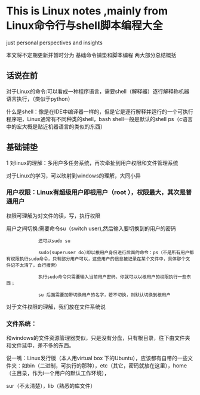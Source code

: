 # This is Linux notes ,mainly from Linux命令行与shell脚本编程大全 
just personal perspectives and insights

本文将不定期更新并暂时分为 基础命令铺垫和脚本编程 两大部分总结概括
##  话说在前
对于Linux的命令:可以看成一种程序语言，需要shell（解释器）逐行解释称机器语言执行，（类似于python）

什么是shell：像是在IDE中编译器一样的，但是它是逐行解释并运行的一个可执行程序吧，Linux通常有不同种类的shell，bash shell一般是默认的shell  ps（c语言中的宏大概是贴近机器语言的类似的东西）

## 基础铺垫
1 对linux的理解：多用户多任务系统，再次牵扯到用户权限和文件管理系统

  对于Linux的学习，可以映射到windows的理解，大同小异
### 用户权限：Linux有超级用户即根用户（root ），权限最大，其次是普通用户
   权限可理解为对文件的读，写，执行权限
   
   用户之间切换:需要命令su（switch user),然后输入要切换到的用户的密码
   
                还可以sudo su
                
                sudo(superuser do)即以根用户身份进行后面的命令：ps（不是所有用户都有权限执行sudo命令，只有部分用户可以，这些用户的信息被记录在某个文件中，具体那个文件记不太清了，自行搜索）
                
                执行sudo命令只需要输入当前用户密码，你就可以以根用户的权限执行一些东西；
                
                su 后面需要加带切换用户的名字，若不切换，则默认切换到根用户
                
   对于文件权限的理解，我们放在文件系统说
### 文件系统：
和windows的文件资源管理器类似，只是没有分盘，只有根目录，往下由文件夹和文件延申，差不多的东西。

说一嘴：Linux发行版（本人用virtual box 下的Ubuntu），应该都有自带的一些文件夹：如bin（二进制，可执行的那种），etc（其它，密码就放在这里），home（主目录，作为i一个用户的默认工作环境），

sur（不太清楚），lib（熟悉的库文件）
